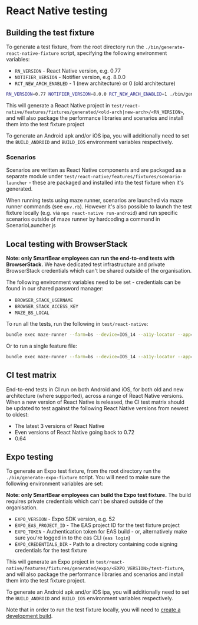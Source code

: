 # React Native testing

## Building the test fixture

To generate a test fixture, from the root directory run the `./bin/generate-react-native-fixture` script, specifying the following environment variables:
-  `RN_VERSION` - React Native version, e.g. 0.77
-  `NOTIFIER_VERSION` - Notifier version, e.g. 8.0.0
-  `RCT_NEW_ARCH_ENABLED` - 1 (new architecture) or 0 (old architecture)

```sh
RN_VERSION=0.77 NOTIFIER_VERSION=8.0.0 RCT_NEW_ARCH_ENABLED=1 ./bin/generate-react-native-fixture
```

This will generate a React Native project in `test/react-native/features/fixtures/generated/<old-arch|new-arch>/<RN_VERSION>`, and will also package the performance libraries and scenarios and install them into the test fixture project

To generate an Android apk and/or iOS ipa, you will additionally need to set the `BUILD_ANDROID` and `BUILD_IOS` environment variables respectively.

### Scenarios

Scenarios are written as React Native components and are packaged as a separate module under `test/react-native/features/fixtures/scenario-launcher` - these are packaged and installed into the test fixture when it's generated.

When running tests using maze runner, scenarios are launched via maze runner commands (see `env.rb`). However it's also possible to launch the test fixture locally (e.g. via `npx react-native run-android`) and run specific scenarios outside of maze runner by hardcoding a command in ScenarioLauncher.js

## Local testing with BrowserStack

__Note: only SmartBear employees can run the end-to-end tests with BrowserStack.__ We have dedicated test infrastructure and private BrowserStack credentials which can't be shared outside of the organisation.

The following environment variables need to be set - credentials can be found in our shared password manager:

- `BROWSER_STACK_USERNAME`
- `BROWSER_STACK_ACCESS_KEY`
- `MAZE_BS_LOCAL`

To run all the tests, run the following in `test/react-native`:

```sh
bundle exec maze-runner --farm=bs --device=IOS_14 --a11y-locator --app=features/fixtures/generated/0.72/output/reactnative.ipa
```

Or to run a single feature file:

```sh
bundle exec maze-runner --farm=bs --device=IOS_14 --a11y-locator --app=features/fixtures/generated/0.72/output/reactnative.ipa features/manual-spans.feature
```

## CI test matrix

End-to-end tests in CI run on both Android and iOS, for both old and new architecture (where supported), across a range of React Native versions. When a new version of React Native is released, the CI test matrix should be updated to test against the following React Native versions from newest to oldest:

- The latest 3 versions of React Native
- Even versions of React Native going back to 0.72
- 0.64

## Expo testing

To generate an Expo test fixture, from the root directory run the `./bin/generate-expo-fixture` script. You will need to make sure the following environment variables are set:

__Note: only SmartBear employees can build the Expo test fixture.__ The build requires private credentials which can't be shared outside of the organisation.

-  `EXPO_VERSION` - Expo SDK version, e.g. 52
-  `EXPO_EAS_PROJECT_ID` - The EAS project ID for the test fixture project
-  `EXPO_TOKEN` - Authentication token for EAS build - or, alternatively make sure you're logged in to the eas CLI (`eas login`)
-  `EXPO_CREDENTIALS_DIR` - Path to a directory containing code signing credentials for the test fixture

This will generate an Expo project in `test/react-native/features/fixtures/generated/expo/<EXPO_VERSION>/test-fixture`, and will also package the performance libraries and scenarios and install them into the test fixture project.

To generate an Android apk and/or iOS ipa, you will additionally need to set the `BUILD_ANDROID` and `BUILD_IOS` environment variables respectively.

Note that in order to run the test fixture locally, you will need to [create a development build](https://docs.expo.dev/develop/development-builds/create-a-build/).